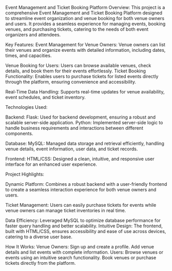 Event Management and Ticket Booking Platform
Overview:
This project is a comprehensive Event Management and Ticket Booking Platform designed to streamline event organization and venue booking for both venue owners and users. It provides a seamless experience for managing events, booking venues, and purchasing tickets, catering to the needs of both event organizers and attendees.

Key Features:
Event Management for Venue Owners: Venue owners can list their venues and organize events with detailed information, including dates, times, and capacities. 

Venue Booking for Users: Users can browse available venues, check details, and book them for their events effortlessly.
Ticket Booking Functionality: Enables users to purchase tickets for listed events directly through the platform, ensuring convenience and accessibility.

Real-Time Data Handling: Supports real-time updates for venue availability, event schedules, and ticket inventory.

Technologies Used:

Backend:
Flask: Used for backend development, ensuring a robust and scalable server-side application.
Python: Implemented server-side logic to handle business requirements and interactions between different components.

Database:
MySQL: Managed data storage and retrieval efficiently, handling venue details, event information, user data, and ticket records.

Frontend:
HTML/CSS: Designed a clean, intuitive, and responsive user interface for an enhanced user experience.

Project Highlights:

Dynamic Platform: Combines a robust backend with a user-friendly frontend to create a seamless interaction experience for both venue owners and users.

Ticket Management: Users can easily purchase tickets for events while venue owners can manage ticket inventories in real time.

Data Efficiency: Leveraged MySQL to optimize database performance for faster query handling and better scalability.
Intuitive Design: The frontend, built with HTML/CSS, ensures accessibility and ease of use across devices, catering to a diverse user base.

How It Works:
Venue Owners:
Sign up and create a profile.
Add venue details and list events with complete information.
Users:
Browse venues or events using an intuitive search functionality.
Book venues or purchase tickets directly from the platform.
